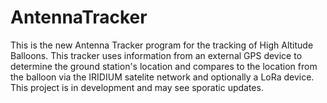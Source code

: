 # AntennaTracker
This is the new Antenna Tracker program for the tracking of High Altitude Balloons. This tracker uses information from an external GPS device to determine the ground station's location and compares to the location from the balloon via the IRIDIUM satelite network and optionally a LoRa device.
This project is in development and may see sporatic updates.
